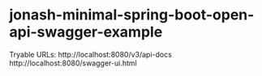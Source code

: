 # jonash-minimal-spring-boot-open-api-swagger-example

Tryable URLs:
http://localhost:8080/v3/api-docs
http://localhost:8080/swagger-ui.html
